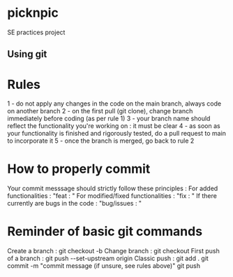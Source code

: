# picknpic
SE practices project

## Using git
# Rules
1 - do not apply any changes in the code on the main branch, always code on another branch
2 - on the first pull (git clone), change branch immediately before coding (as per rule 1)
3 - your branch name should reflect the functionality you're working on : it must be clear
4 - as soon as your functionality is finished and rigorously tested, do a pull request to main to incorporate it
5 - once the branch is merged, go back to rule 2

# How to properly commit
Your commit messsage should strictly follow these principles : 
For added functionalities : "feat : <brief and clear description>"
For modified/fixed functionalities : "fix : <brief and clear description>"
If there currently are bugs in the code : "bug/issues : <clear description>"

# Reminder of basic git commands
Create a branch : git checkout -b <branch name>
Change branch : git checkout <branch name>
First push of a branch : git push --set-upstream origin <branch name>
Classic push : 
git add .
git commit -m "commit message (if unsure, see rules above)"
git push

